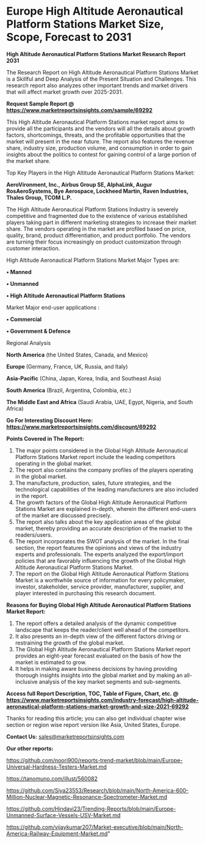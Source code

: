 # Europe High Altitude Aeronautical Platform Stations Market Size, Scope, Forecast to 2031

<strong>High Altitude Aeronautical Platform Stations Market Research Report 2031</strong>

The Research Report on High Altitude Aeronautical Platform Stations Market is a Skillful and Deep Analysis of the Present Situation and Challenges. This research report also analyzes other important trends and market drivers that will affect market growth over 2025-2031.

<strong>Request Sample Report @ <a href=https://www.marketreportsinsights.com/sample/69292>https://www.marketreportsinsights.com/sample/69292</a></strong>

This High Altitude Aeronautical Platform Stations market report aims to provide all the participants and the vendors will all the details about growth factors, shortcomings, threats, and the profitable opportunities that the market will present in the near future. The report also features the revenue share, industry size, production volume, and consumption in order to gain insights about the politics to contest for gaining control of a large portion of the market share.

Top Key Players in the High Altitude Aeronautical Platform Stations Market:

<strong>AeroVironment, Inc., Airbus Group SE, AlphaLink, Augur RosAeroSystems, Bye Aerospace, Lockheed Martin, Raven Industries, Thales Group, TCOM L.P.</strong>

The High Altitude Aeronautical Platform Stations Industry is severely competitive and fragmented due to the existence of various established players taking part in different marketing strategies to increase their market share. The vendors operating in the market are profiled based on price, quality, brand, product differentiation, and product portfolio. The vendors are turning their focus increasingly on product customization through customer interaction.

High Altitude Aeronautical Platform Stations Market Major Types are:

<strong>• Manned  

• Unmanned

• High Altitude Aeronautical Platform Stations</strong>

Market Major end-user applications :

<strong>• Commercial

• Government & Defence</strong>

Regional Analysis

</u><strong><b>North America</b></strong> (the United States, Canada, and Mexico)

<strong><b>Europe </b></strong>(Germany, France, UK, Russia, and Italy)

<strong><b>Asia-Pacific</b></strong> (China, Japan, Korea, India, and Southeast Asia)

<strong><b>South America</b></strong> (Brazil, Argentina, Colombia, etc.)

<strong><b>The Middle East and Africa</b></strong> (Saudi Arabia, UAE, Egypt, Nigeria, and South Africa)

<strong>Go For Interesting Discount Here: <a href=https://www.marketreportsinsights.com/discount/69292>https://www.marketreportsinsights.com/discount/69292</a></strong>

<strong>Points Covered in The Report:</strong>
<ol>
  <li>The major points considered in the Global High Altitude Aeronautical Platform Stations Market report include the leading competitors operating in the global market.</li>
  <li>The report also contains the company profiles of the players operating in the global market.</li>
  <li>The manufacture, production, sales, future strategies, and the technological capabilities of the leading manufacturers are also included in the report.</li>
  <li>The growth factors of the Global High Altitude Aeronautical Platform Stations Market are explained in-depth, wherein the different end-users of the market are discussed precisely.</li>
  <li>The report also talks about the key application areas of the global market, thereby providing an accurate description of the market to the readers/users.</li>
  <li>The report incorporates the SWOT analysis of the market. In the final section, the report features the opinions and views of the industry experts and professionals. The experts analyzed the export/import policies that are favorably influencing the growth of the Global High Altitude Aeronautical Platform Stations Market.</li>
  <li>The report on the Global High Altitude Aeronautical Platform Stations Market is a worthwhile source of information for every policymaker, investor, stakeholder, service provider, manufacturer, supplier, and player interested in purchasing this research document.</li>
</ol>
<strong>Reasons for Buying Global High Altitude Aeronautical Platform Stations Market Report:</strong>

<ol>
  <li>The report offers a detailed analysis of the dynamic competitive landscape that keeps the reader/client well ahead of the competitors.</li>
  <li>It also presents an in-depth view of the different factors driving or restraining the growth of the global market.</li>
  <li>The Global High Altitude Aeronautical Platform Stations Market report provides an eight-year forecast evaluated on the basis of how the market is estimated to grow.</li>
  <li>It helps in making aware business decisions by having providing thorough insights insights into the global market and by making an all-inclusive analysis of the key market segments and sub-segments.</li>
</ol>
<strong>Access full Report Description, TOC, Table of Figure, Chart, etc. @ <a href=https://www.marketreportsinsights.com/industry-forecast/high-altitude-aeronautical-platform-stations-market-growth-and-size-2021-69292>https://www.marketreportsinsights.com/industry-forecast/high-altitude-aeronautical-platform-stations-market-growth-and-size-2021-69292</a></strong>


Thanks for reading this article; you can also get individual chapter wise section or region wise report version like Asia, United States, Europe.

<strong>Contact Us:</strong>
sales@marketreportsinsights.com

<strong>Our other reports:</strong>

<a href=https://github.com/noori900/reports-trend-market/blob/main/Europe-Universal-Hardness-Testers-Market.md>https://github.com/noori900/reports-trend-market/blob/main/Europe-Universal-Hardness-Testers-Market.md</a>

<a href=https://tanomuno.com/illust/560082>https://tanomuno.com/illust/560082</a>

<a href=https://github.com/Siya23553/Research/blob/main/North-America-600-Million-Nuclear-Magnetic-Resonance-Spectrometer-Market.md>https://github.com/Siya23553/Research/blob/main/North-America-600-Million-Nuclear-Magnetic-Resonance-Spectrometer-Market.md</a>

<a href=https://github.com/Hindavi23/Trending-Reports/blob/main/Europe-Unmanned-Surface-Vessels-USV-Market.md>https://github.com/Hindavi23/Trending-Reports/blob/main/Europe-Unmanned-Surface-Vessels-USV-Market.md</a>

<a href=https://github.com/vijaykumar207/Market-executive/blob/main/North-America-Railway-Equipment-Market.md>https://github.com/vijaykumar207/Market-executive/blob/main/North-America-Railway-Equipment-Market.md</a>"
